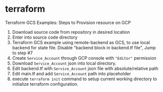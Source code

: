 # terraform
Terraform GCS Examples:
Steps to Provision resource on GCP
1. Download source code from repository in desired location
2. Enter into source code directory
3. Terraform GCS example using remote-backend as GCS, to use local backend for state file. Disable "backend block in backend.tf file", Jump to step #7
4. Create `Service_Account` through GCP console with ``"Editor"`` permission
5. Download `Service_Account` json into local directory.
6. Edit backend.tf with `Service_Account` json file with absolute/relative path
7. Edit main.tf and add `Service_Account` path into placeholder
8. execute `terraform init` command to setup current working directory to initialize terraform configuration.
